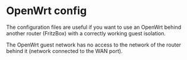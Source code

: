 # OpenWrt config

The configuration files are useful if you want to use an OpenWrt behind another router (FritzBox) with a correctly working guest isolation.

The OpenWrt guest network has no access to the network of the router behind it (network connected to the WAN port).